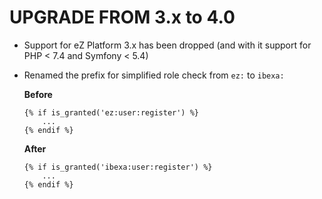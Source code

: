 # UPGRADE FROM 3.x to 4.0

* Support for eZ Platform 3.x has been dropped (and with it support for PHP < 7.4 and Symfony < 5.4)

* Renamed the prefix for simplified role check from `ez:` to `ibexa:`

  **Before**

  ```
  {% if is_granted('ez:user:register') %}
      ...
  {% endif %}
  ```

  **After**

  ```
  {% if is_granted('ibexa:user:register') %}
      ...
  {% endif %}
  ```
